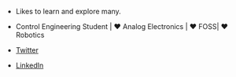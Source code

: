 - Likes to learn and explore many.

- Control Engineering Student | ❤️️ Analog Electronics | ❤️️ FOSS| ❤️️ Robotics

- [Twitter](https://www.twitter.com/ramathuzen) 

- [LinkedIn](https://www.linkedin.com/in/annamalai-n-1684b31aa/)


<!--
**RaMathuZen/ramathuzen** is a ✨ _special_ ✨ repository because its `README.md` (this file) appears on your GitHub profile.

Here are some ideas to get you started:

- 🔭 I’m currently working on ...
- 🌱 I’m currently learning ...
- 👯 I’m looking to collaborate on ...
- 🤔 I’m looking for help with ...
- 💬 Ask me about ...
- 📫 How to reach me: ...
- 😄 Pronouns: ...
- ⚡ Fun fact: ...
-->
